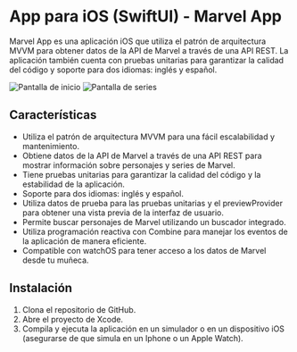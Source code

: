 # App para iOS (SwiftUI) - Marvel App

Marvel App es una aplicación iOS que utiliza el patrón de arquitectura MVVM para obtener datos de la API de Marvel a través de una API REST. La aplicación también cuenta con pruebas unitarias para garantizar la calidad del código y soporte para dos idiomas: inglés y español.


![Pantalla de inicio](https://i.postimg.cc/Rqb0v7kB/Simulator-Screenshot-i-Phone-14-Pro-2023-04-06-at-16-34-28.png)
![Pantalla de series](https://i.postimg.cc/ykMYZV6p/Simulator-Screenshot-i-Phone-14-Pro-2023-04-06-at-16-34-59.png)

## Características

- Utiliza el patrón de arquitectura MVVM para una fácil escalabilidad y mantenimiento.
- Obtiene datos de la API de Marvel a través de una API REST para mostrar información sobre personajes y series de Marvel.
- Tiene pruebas unitarias para garantizar la calidad del código y la estabilidad de la aplicación.
- Soporte para dos idiomas: inglés y español.
- Utiliza datos de prueba para las pruebas unitarias y el previewProvider para obtener una vista previa de la interfaz de usuario.
- Permite buscar personajes de Marvel utilizando un buscador integrado.
- Utiliza programación reactiva con Combine para manejar los eventos de la aplicación de manera eficiente.
- Compatible con watchOS para tener acceso a los datos de Marvel desde tu muñeca.

## Instalación

1. Clona el repositorio de GitHub.
2. Abre el proyecto de Xcode.
3. Compila y ejecuta la aplicación en un simulador o en un dispositivo iOS (asegurarse de que simula en un Iphone o un Apple Watch).


